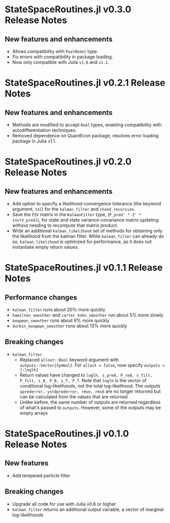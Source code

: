# StateSpaceRoutines.jl v0.3.0 Release Notes

## New features and enhancements
- Allows compatibility with `PoolModel` type.
- Fix errors with compatibility in package loading.
- Now only compatible with Julia `v1.0` and `v1.1`.

# StateSpaceRoutines.jl v0.2.1 Release Notes

## New features and enhancements
- Methods are modified to accept `Real` types, enabling compatibility with autodifferentiation techniques.
- Removed dependence on QuantEcon package, resolves error loading package in Julia v1.1.

# StateSpaceRoutines.jl v0.2.0 Release Notes

## New features and enhancements
- Add option to specify a likelihood convergence tolerance (the keyword argument, `tol`) for the `kalman_filter` and `chand_recursion`.
- Save the `PZV` matrix in the `KalmanFilter` type, (`P_pred' * Z' * inv(V_pred)`), for state and state variance-covariance matrix updating without needing to recompute that matrix product.
- Write an additional `kalman_likelihood` set of methods for obtaining only the likelihood from the kalman filter. While `kalman_filter` can already do so, `kalman_likelihood` is optimized for performance, as it does not instantiate empty return values.

# StateSpaceRoutines.jl v0.1.1 Release Notes

## Performance changes

- `kalman_filter` runs about 20% more quickly
- `hamilton_smoother` and `carter_kohn_smoother` run about 5% more slowly
- `koopman_smoother` runs about 6% more quickly
- `durbin_koopman_smoother` runs about 13% more quickly

## Breaking changes

- `kalman_filter`
  + Replaced `allout::Bool` keyword argument with `outputs::Vector{Symbol}`. For `allout = false`, now specify `outputs = [:loglh]`
  + Return values have changed to `loglh, s_pred, P_red, s_filt, P_filt, s_0, P_0, s_T, P_T`. Note that `loglh` is the vector of conditional log-likelihoods, not the total log-likelihood. The outputs `yprederror, ystdprederror, rmse, rmsd` are no longer returned but can be calculated from the values that are returned
  + Unlike before, the same number of outputs are returned regardless of what's passed to `outputs`. However, some of the outputs may be empty arrays

# StateSpaceRoutines.jl v0.1.0 Release Notes

## New features

- Add tempered particle filter

## Breaking changes

- Upgrade all code for use with Julia v0.6 or higher
- `kalman_filter` returns an additional output variable, a vector of marginal log-likelihoods
